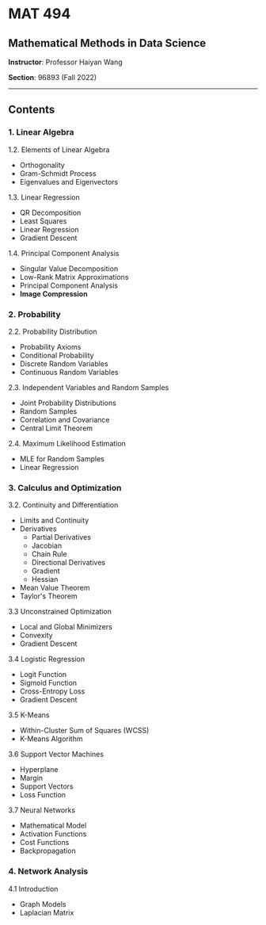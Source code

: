 # MAT 494

## Mathematical Methods in Data Science

**Instructor**: Professor Haiyan Wang

**Section**: 96893 (Fall 2022)

--------------------------------------------------

## Contents

### 1. Linear Algebra

1.2. Elements of Linear Algebra

- Orthogonality
- Gram-Schmidt Process
- Eigenvalues and Eigenvectors

1.3. Linear Regression

- QR Decomposition
- Least Squares
- Linear Regression
- Gradient Descent

1.4. Principal Component Analysis

- Singular Value Decomposition
- Low-Rank Matrix Approximations
- Principal Component Analysis
- **Image Compression**

### 2. Probability

2.2. Probability Distribution

- Probability Axioms
- Conditional Probability
- Discrete Random Variables
- Continuous Random Variables

2.3. Independent Variables and Random Samples

- Joint Probability Distributions
- Random Samples
- Correlation and Covariance
- Central Limit Theorem

2.4. Maximum Likelihood Estimation

- MLE for Random Samples
- Linear Regression

### 3. Calculus and Optimization

3.2. Continuity and Differentiation

- Limits and Continuity
- Derivatives
  - Partial Derivatives
  - Jacobian
  - Chain Rule
  - Directional Derivatives
  - Gradient
  - Hessian
- Mean Value Theorem
- Taylor's Theorem

3.3 Unconstrained Optimization

- Local and Global Minimizers
- Convexity
- Gradient Descent

3.4 Logistic Regression

- Logit Function
- Sigmoid Function
- Cross-Entropy Loss
- Gradient Descent

3.5 K-Means

- Within-Cluster Sum of Squares (WCSS)
- K-Means Algorithm

3.6 Support Vector Machines

- Hyperplane
- Margin
- Support Vectors
- Loss Function

3.7 Neural Networks

- Mathematical Model
- Activation Functions
- Cost Functions
- Backpropagation

### 4. Network Analysis

4.1 Introduction

- Graph Models
- Laplacian Matrix

